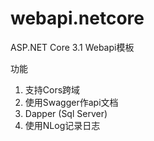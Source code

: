 # webapi.netcore
ASP.NET Core 3.1 Webapi模板

功能

1. 支持Cors跨域
2. 使用Swagger作api文档
3. Dapper (Sql Server)
4. 使用NLog记录日志